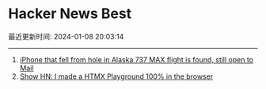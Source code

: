 # Hacker News Best

最近更新时间: 2024-01-08 20:03:14

--- 
1. [iPhone that fell from hole in Alaska 737 MAX flight is found, still open to Mail](https://twitter.com/SeanSafyre/status/1744138937239822685) 
2. [Show HN: I made a HTMX Playground 100% in the browser](https://lassebomh.github.io/htmx-playground/) 
